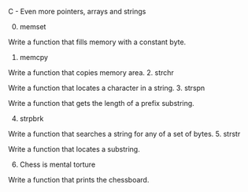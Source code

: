 C - Even more pointers, arrays and strings

0. memset

Write a function that fills memory with a constant byte.

1. memcpy

Write a function that copies memory area.
2. strchr

Write a function that locates a character in a string.
3. strspn

Write a function that gets the length of a prefix substring.

4. strpbrk

Write a function that searches a string for any of a set of bytes.
5. strstr

Write a function that locates a substring.

6. Chess is mental torture

Write a function that prints the chessboard.

